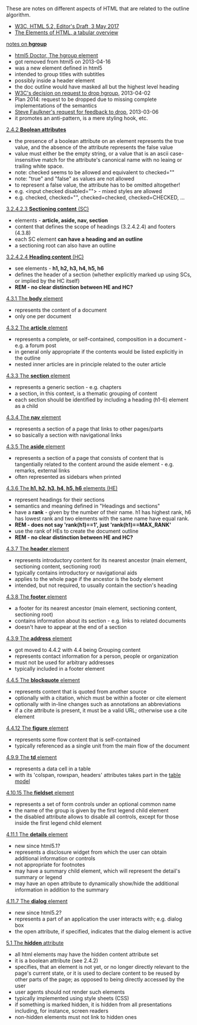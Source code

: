 
These are notes on different aspects of HTML that are related to the outline algorithm.

* [W3C, HTML 5.2, Editor's Draft, 3 May 2017](https://w3c.github.io/html)
* [The Elements of HTML, a tabular overview](https://w3c.github.io/elements-of-html/)

[notes on **hgroup**]()

* [html5 Doctor, The hgroup element](http://html5doctor.com/the-hgroup-element)
* got removed from html5 on 2013-04-16
* was a new element defined in html5
* intended to group titles with subtitles
* possibly inside a header element
* the doc outline would have masked all but the highest level heading
* [W3C's decision on request to drop hgroup](https://lists.w3.org/Archives/Public/public-html-admin/2013Apr/0003.html), 2013-04-02
* Plan 2014: request to be dropped due to missing complete implementations of the semantics
* [Steve Faulkner's request for feedback to drop](https://lists.w3.org/Archives/Public/public-html/2013Mar/0026.html), 2013-03-06
* it promotes an anti-pattern, is a mere styling hook, etc.

[2.4.2 **Boolean attributes**](https://w3c.github.io/html/infrastructure.html#sec-boolean-attributes)

* the presence of a boolean attribute on an element represents the true value,
  and the absence of the attribute represents the false value
* value must either be the empty string, or a value that is an ascii case-insensitive
  match for the attribute's canonical name with no leaing or trailing white space.
* note: checked seems to be allowed and equivalent to checked=""
* note: "true" and "false" as values are not allowed
* to represent a false value, the attribute has to be omitted altogether!
* e.g. &lt;input checked disabled=""&gt; - mixed styles are allowed
* e.g. checked, checked="", checked=checked, checked=CHECKED, ...

[3.2.4.2.3 **Sectioning content** (SC)](https://w3c.github.io/html/dom.html#sectioning-content)

* elements - **article, aside, nav, section**
* content that defines the scope of headings (3.2.4.2.4) and footers (4.3.8)
* each SC element **can have a heading and an outline**
* a sectioning root can also have an outline

[3.2.4.2.4 **Heading content** (HC)](https://w3c.github.io/html/dom.html#heading-content)

* see elements - **h1, h2, h3, h4, h5, h6**
* defines the header of a section (whether explicitly marked up using
  SCs, or implied by the HC itself)
* **REM - no clear distinction between HE and HC?**

[4.3.1 The **body** element](https://w3c.github.io/html/sections.html#the-body-element)

* represents the content of a document
* only one per document

[4.3.2 The **article** element](https://w3c.github.io/html/sections.html#the-article-element)

* represents a complete, or self-contained, composition in a document - e.g. a forum post
* in general only appropriate if the contents would be listed explicitly in the outline
* nested inner articles are in principle related to the outer article

[4.3.3 The **section** element](https://w3c.github.io/html/sections.html#the-section-element)

* represents a generic section - e.g. chapters
* a section, in this context, is a thematic grouping of content
* each section should be identified by including a heading (h1-6) element as a child

[4.3.4 The **nav** element](https://w3c.github.io/html/sections.html#the-nav-element)

* represents a section of a page that links to other pages/parts
* so basically a section with navigational links

[4.3.5 The **aside** element](https://w3c.github.io/html/sections.html#the-aside-element)

* represents a section of a page that consists of content that is tangentially
  related to the content around the aside element - e.g. remarks, external links
* often represented as sidebars when printed

[4.3.6 The **h1, h2, h3, h4, h5, h6** elements (HE)](https://w3c.github.io/html/sections.html#the-h1-h2-h3-h4-h5-and-h6-elements)

* represent headings for their sections
* semantics and meaning defined in "Headings and sections"
* have a **rank** - given by the number of their name.
  h1 has highest rank, h6 has lowest rank and
  two elements with the same name have equal rank.
* **REM - does not say 'rank(h1)==1', just 'rank(h1)==MAX_RANK'**
* use the rank of HEs to create the document outline
* **REM - no clear distinction between HE and HC?**

[4.3.7 The **header** element](https://w3c.github.io/html/sections.html#the-header-element)

* represents introductory content for its nearest ancestor
  (main element, sectioning content, sectioning root)
* typically contains introductory or navigational aids
* applies to the whole page if the ancestor is the body element
* intended, but not required, to usually contain the section's heading

[4.3.8 The **footer** element](https://w3c.github.io/html/sections.html#the-footer-element)

* a footer for its nearest ancestor (main element, sectioning content, sectioning root)
* contains information about its section - e.g. links to related documents
* doesn't have to appear at the end of a section

[4.3.9 The **address** element](https://w3c.github.io/html/grouping-content.html#the-address-element)

* got moved to 4.4.2 with 4.4 being Grouping content
* represents contact information for a person, people or organization
* must not be used for arbitrary addresses
* typically included in a footer element

[4.4.5 The **blockquote** element](https://w3c.github.io/html/grouping-content.html#the-blockquote-element)

* represents content that is quoted from another source
* optionally with a citation, which must be within a footer or cite element
* optionally with in-line changes such as annotations an abbreviations
* if a cite attribute is present, it must be a valid URL;
  otherwise use a cite element

[4.4.12 The **figure** element](https://w3c.github.io/html/grouping-content.html#the-figure-element)

* represents some flow content that is self-contained
* typically referenced as a single unit from the main flow of the document

[4.9.9 The **td** element](https://w3c.github.io/html/tabular-data.html#the-td-element)

* represents a data cell in a table
* with its 'colspan, rowspan, headers' attributes takes part in the
  [table model](https://w3c.github.io/html/tabular-data.html#tabular-data-processing-model)

[4.10.15 The **fieldset** element](https://w3c.github.io/html/sec-forms.html#the-fieldset-element)

* represents a set of form controls under an optional common name
* the name of the group is given by the first legend child element
* the disabled attribute allows to disable all controls, except for those
  inside the first legend child element

[4.11.1 The **details** element](https://w3c.github.io/html/interactive-elements.html#the-details-element)

* new since html5.1?
* represents a disclosure widget from which the user can obtain additional
  information or controls
* not appropriate for footnotes
* may have a summary child element, which will represent the detail's summary or legend
* may have an open attribute to dynamically show/hide the additional information
  in addition to the summary

[4.11.7 The **dialog** element](https://w3c.github.io/html/interactive-elements.html#the-dialog-element)

* new since html5.2?
* represents a part of an application the user interacts with; e.g. dialog box
* the open attribute, if specified, indicates that the dialog element is active

[5.1 The **hidden** attribute](https://w3c.github.io/html/editing.html#the-hidden-attribute)

* all html elements may have the hidden content attribute set
* it is a boolean attribute (see 2.4.2)
* specifies, that an element is not yet, or no longer directly relevant to the
  page's current state, or it is used to declare content to be reused by other
  parts of the page; as opposed to being directly accessed by the user
* user agents should not render such elements
* typically implemented using style sheets (CSS)
* if something is marked hidden, it is hidden from all presentations
  including, for instance, screen readers
* non-hidden elements must not link to hidden ones

